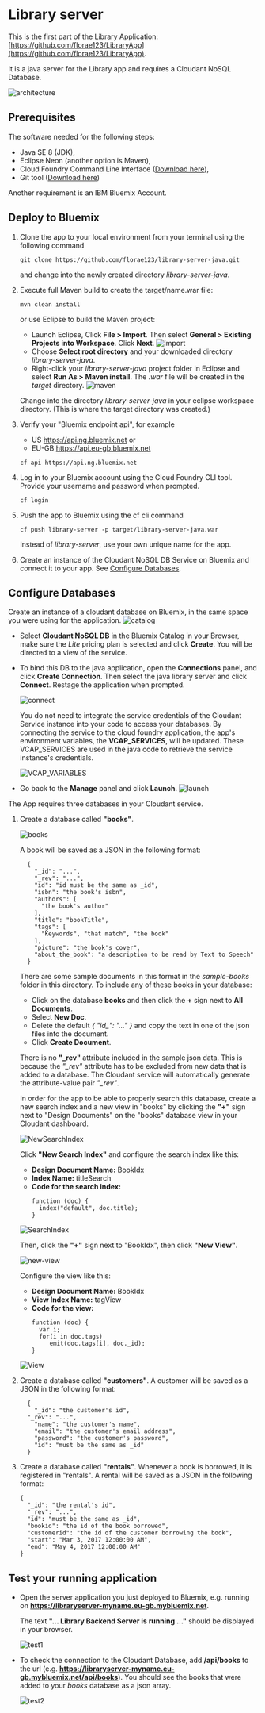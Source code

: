 # Library server
This is the first part of the Library Application:
[https://github.com/florae123/LibraryApp](https://github.com/florae123/LibraryApp).

It is a java server for the Library app and requires a Cloudant NoSQL Database.

![architecture](./images/lib-architecture-java.jpg)

## Prerequisites

The software needed for the following steps:
* Java SE 8 (JDK),
* Eclipse Neon (another option is Maven),
* Cloud Foundry Command Line Interface ([Download here](https://github.com/cloudfoundry/cli/releases)),
* Git tool ([Download here](https://git-scm.com/downloads))

Another requirement is an IBM Bluemix Account.

## Deploy to Bluemix

1. Clone the app to your local environment from your terminal using the following command

      ```
      git clone https://github.com/florae123/library-server-java.git
      ```

    and change into the newly created directory *library-server-java*.
2.  Execute full Maven build to create the target/name.war file:

      ```
      mvn clean install
      ```

      or use Eclipse to build the Maven project:
      * Launch Eclipse, Click **File > Import**. Then select **General > Existing Projects into Workspace**. Click **Next**.
          ![import](./images/eclipse-import-project.png)
      * Choose **Select root directory** and your downloaded directory *library-server-java*.
      * Right-click your *library-server-java* project folder in Eclipse and select **Run As > Maven install**. The *.war* file will be created in the *target* directory.
          ![maven](./images/eclipse-maven-install.png)

      Change into the directory *library-server-java* in your eclipse workspace directory. (This is where the target directory was created.)

3.  Verify your "Bluemix endpoint api", for example
    * US https://api.ng.bluemix.net or
    * EU-GB https://api.eu-gb.bluemix.net



     ```
     cf api https://api.ng.bluemix.net
     ```

4. Log in to your Bluemix account using the Cloud Foundry CLI tool. Provide your username and password when prompted.
      ```
      cf login
      ```

5. Push the app to Bluemix using the cf cli command
      ```
      cf push library-server -p target/library-server-java.war
      ```

      Instead of *library-server*, use your own unique name for the app.
6. Create an instance of the Cloudant NoSQL DB Service on Bluemix and connect it to your app.
See [Configure Databases](#configure-databases).



## Configure Databases

Create an instance of a cloudant database on Bluemix, in the same space you were using for the application.
      ![catalog](./images/catalog-cloudant.png)
* Select **Cloudant NoSQL DB** in the Bluemix Catalog in your Browser, make sure the *Lite* pricing plan is selected and click **Create**. You will be directed to a view of the service.
* To bind this DB to the java application, open the **Connections** panel, and click **Create Connection**. Then select the java library server and click **Connect**. Restage the application when prompted.

    ![connect](./images/connect-cloudant.png)

    You do not need to integrate the service credentials of the Cloudant Service instance into your code to access your databases. By connecting the service to the cloud foundry application, the app's environment variables, the **VCAP_SERVICES**, will be updated. These VCAP_SERVICES are used in the java code to retrieve the service instance's credentials.

    ![VCAP_VARIABLES](./images/vcap.png)

* Go back to the **Manage** panel and click **Launch**.
    ![launch](./images/cloudant-launch.png)

The App requires three databases in your Cloudant service.

1. Create a database called **"books"**.

    ![books](./images/create-books-db.png)

    A book will be saved as a JSON in the following format:

      ```
    	{
    	  "_id": "...",
    	  "_rev": "...",
    	  "id": "id must be the same as _id",
    	  "isbn": "the book's isbn",
    	  "authors": [
    	    "the book's author"
    	  ],
    	  "title": "bookTitle",
    	  "tags": [
    	    "Keywords", "that match", "the book"
    	  ],
    	  "picture": "the book's cover",
    	  "about_the_book": "a description to be read by Text to Speech"
    	}
      ```

    There are some sample documents in this format in the *sample-books* folder in this directory. To include any of these books in your database:
    * Click on the database **books** and then click the **+** sign next to **All Documents**.
    * Select **New Doc**.
    * Delete the default *{ "id_": "..." }* and copy the text in one of the json files into the document.
    * Click **Create Document**.

    There is no **"_rev"** attribute included in the sample json data.
    This is because the *"_rev"* attribute has to be excluded from new data that is added to a database. The Cloudant service will automatically generate the attribute-value pair *"_rev"*.

    In order for the app to be able to properly search this database, create a new search index and a new view in "books" by clicking the **"+"** sign next to "Design Documents" on the "books" database view in your Cloudant dashboard.

    ![NewSearchIndex](./images/new-search-index.png)

    Click **"New Search Index"** and configure the search index like this:

    * **Design Document Name:**  BookIdx
    * **Index Name:**  titleSearch
    * **Code for the search index:**
        ```
        function (doc) {
          index("default", doc.title);
        }
        ```

    ![SearchIndex](./images/search-index.png)

    Then, click the **"+"** sign next to "BookIdx", then click **"New View"**.

    ![new-view](./images/new-view.png)

    Configure the view like this:

    * **Design Document Name:**  BookIdx
    * **View Index Name:**  tagView
    * **Code for the view:**
      ```
      function (doc) {
        var i;
        for(i in doc.tags)
           emit(doc.tags[i], doc._id);
      }
      ```

    ![View](./images/tag-view.png)

2. Create a database called **"customers"**. A customer will be saved as a JSON in the following format:

      ```
    	{
    	  "_id": "the customer's id",
        "_rev": "...",
    	  "name": "the customer's name",
    	  "email": "the customer's email address",
    	  "password": "the customer's password",
    	  "id": "must be the same as _id"
    	}
      ```

3. Create a database called **"rentals"**. Whenever a book is borrowed, it is registered in "rentals". A rental will be saved as a JSON in the following format:

      ```
      {
        "_id": "the rental's id",
        "_rev": "...",
        "id": "must be the same as _id",
        "bookid": "the id of the book borrowed",
        "customerid": "the id of the customer borrowing the book",
        "start": "Mar 3, 2017 12:00:00 AM",
        "end": "May 4, 2017 12:00:00 AM"
      }
      ```

## Test your running application

* Open the server application you just deployed to Bluemix, e.g. running on    **https://libraryserver-myname.eu-gb.mybluemix.net**.

    The text **"... Library Backend Server is running ..."** should be displayed in your browser.

    ![test1](./images/test-app.png)

* To check the connection to the Cloudant Database, add **/api/books** to the url (e.g. **https://libraryserver-myname.eu-gb.mybluemix.net/api/books**). You should see the books that were added to your *books* database as a json array.

    ![test2](./images/test-app-cloudant.png)
